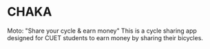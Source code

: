# CHAKA
 Moto: "Share your cycle & earn money"   This is a cycle sharing app designed for CUET students to earn money by sharing their bicycles.
